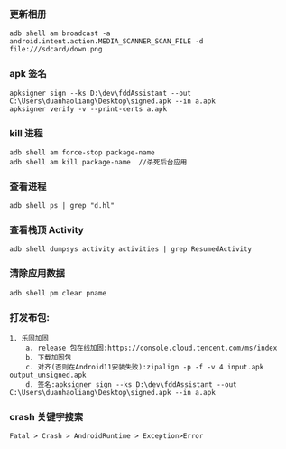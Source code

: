 ### 更新相册

    adb shell am broadcast -a android.intent.action.MEDIA_SCANNER_SCAN_FILE -d file:///sdcard/down.png

### apk 签名

    apksigner sign --ks D:\dev\fddAssistant --out C:\Users\duanhaoliang\Desktop\signed.apk --in a.apk
    apksigner verify -v --print-certs a.apk

### kill 进程

    adb shell am force-stop package-name
    adb shell am kill package-name  //杀死后台应用

### 查看进程

    adb shell ps | grep "d.hl"

### 查看栈顶 Activity

    adb shell dumpsys activity activities | grep ResumedActivity

### 清除应用数据
    adb shell pm clear pname

### 打发布包:

    1. 乐固加固
        a. release 包在线加固:https://console.cloud.tencent.com/ms/index
        b. 下载加固包
        c. 对齐(否则在Android11安装失败):zipalign -p -f -v 4 input.apk output_unsigned.apk
        d. 签名:apksigner sign --ks D:\dev\fddAssistant --out C:\Users\duanhaoliang\Desktop\signed.apk --in a.apk

### crash 关键字搜索
    Fatal > Crash > AndroidRuntime > Exception>Error